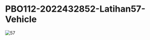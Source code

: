 # PBO112-2022432852-Latihan57-Vehicle
![57](https://user-images.githubusercontent.com/80507776/112747406-7d717a80-8fdf-11eb-9823-c43afcdf19b3.JPG)
